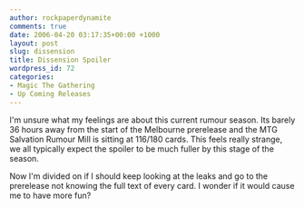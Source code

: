 ```yaml
---
author: rockpaperdynamite
comments: true
date: 2006-04-20 03:17:35+00:00 +1000
layout: post
slug: dissension
title: Dissension Spoiler
wordpress_id: 72
categories:
- Magic The Gathering
- Up Coming Releases
---
```


I'm unsure what my feelings are about this current rumour season. Its barely 36 hours away from the start of the Melbourne prerelease and the MTG Salvation Rumour Mill is sitting at 116/180 cards. This feels really strange, we all typically expect the spoiler to be much fuller by this stage of the season.

Now I'm divided on if I should keep looking at the leaks and go to the prerelease not knowing the full text of every card. I wonder if it would cause me to have more fun?
